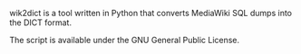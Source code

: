 wik2dict is a tool written in Python that converts MediaWiki SQL dumps into the DICT format.

The script is available under the GNU General Public License.